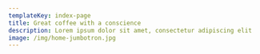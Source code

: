 ```yaml
---
templateKey: index-page
title: Great coffee with a conscience
description: Lorem ipsum dolor sit amet, consectetur adipiscing elit
image: /img/home-jumbotron.jpg
---
```


